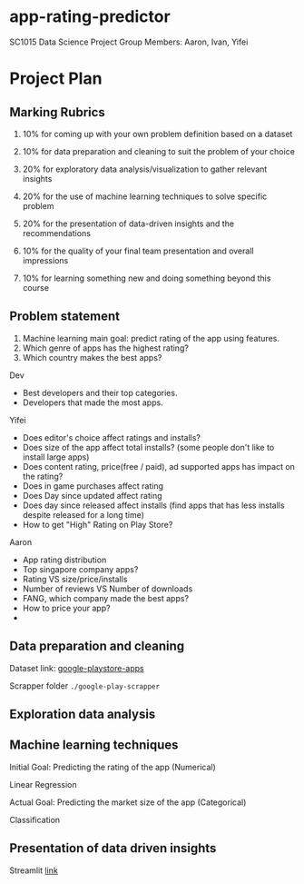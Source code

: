 # app-rating-predictor

SC1015 Data Science Project
Group Members: Aaron, Ivan, Yifei

# Project Plan

## Marking Rubrics

1. 10% for coming up with your own problem definition based on a dataset

2. 10% for data preparation and cleaning to suit the problem of your choice

3. 20% for exploratory data analysis/visualization to gather relevant insights

4. 20% for the use of machine learning techniques to solve specific problem

5. 20% for the presentation of data-driven insights and the recommendations

6. 10% for the quality of your final team presentation and overall impressions

7. 10% for learning something new and doing something beyond this course

## Problem statement

1. Machine learning main goal: predict rating of the app using features.
2. Which genre of apps has the highest rating?
3. Which country makes the best apps?

Dev
- Best developers and their top categories.
- Developers that made the most apps.

Yifei
- Does editor's choice affect ratings and installs?
- Does size of the app affect total installs? (some people don't like to install large apps)
- Does content rating, price(free / paid), ad supported apps has impact on the rating?
- Does in game purchases affect rating
- Does Day since updated affect rating
- Does day since released affect installs (find apps that has less installs despite released for a long time)
- How to get "High" Rating on Play Store?

Aaron
- App rating distribution
- Top singapore company apps?
- Rating VS size/price/installs
- Number of reviews VS Number of downloads
- FANG, which company made the best apps?
- How to price your app?
- 
## Data preparation and cleaning

Dataset link: [google-playstore-apps](https://www.kaggle.com/gauthamp10/google-playstore-apps)

Scrapper folder `./google-play-scrapper`

## Exploration data analysis

## Machine learning techniques

Initial Goal: Predicting the rating of the app (Numerical)

Linear Regression

Actual Goal: Predicting the market size of the app (Categorical)

Classification

## Presentation of data driven insights

Streamlit [link](https://limivann-app-rating-predictor.herokuapp.com/)
